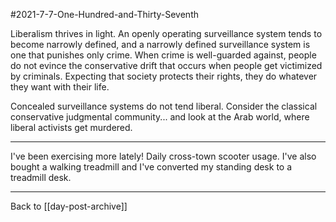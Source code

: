 #2021-7-7-One-Hundred-and-Thirty-Seventh

Liberalism thrives in light.  An openly operating surveillance system tends to become narrowly defined, and a narrowly defined surveillance system is one that punishes only crime.  When crime is well-guarded against, people do not evince the conservative drift that occurs when people get victimized by criminals.  Expecting that society protects their rights, they do whatever they want with their life.

Concealed surveillance systems do not tend liberal.  Consider the classical conservative judgmental community... and look at the Arab world, where liberal activists get murdered.

---
I've been exercising more lately!  Daily cross-town scooter usage.  I've also bought a walking treadmill and I've converted my standing desk to a treadmill desk.

---
Back to [[day-post-archive]]